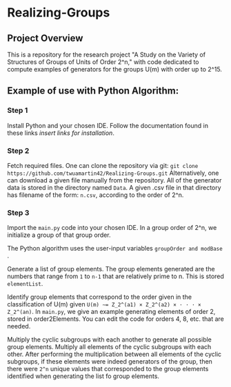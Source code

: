 # Realizing-Groups

## Project Overview
This is a repository for the research project "A Study on the Variety of Structures of Groups of Units of Order 2^n," 
with code dedicated to compute examples of generators for the groups U(m) with order up to 2^15.

## Example of use with Python Algorithm:
### Step 1
Install Python and your chosen IDE. Follow the documentation found in these links *insert links for installation*. 
### Step 2
Fetch required files. One can clone the repository via git:
`git clone https://github.com/twuamartin42/Realizing-Groups.git`
Alternatively, one can download a given file manually from the repository. 
All of the generator data is stored in the directory named `Data`.
A given .csv file in that directory has filename of the form:
`n.csv`, according to the order of 2^n. 
### Step 3
Import the `main.py` code into your chosen IDE. In a group order of 2^n, we initialize a group of that group order.

The Python algorithm uses the user-input variables `groupOrder and modBase `.

Generate a list of group elements.
The group elements generated are the numbers that range from `1` to `n-1` that are relatively prime to n.
This is stored `elementList`.

Identify group elements that correspond to the order given in the classification of U(m) given `U(m) ∼= Z_2^(a1) × Z_2^(a2) × · · · × Z_2^(an)`. 
In `main.py`, we give an example generating elements of order 2, stored in order2Elements. You can edit the code for orders 4, 8, etc. that are needed. 

Multiply the cyclic subgroups with each another to generate all possible group elements. 
Multiply all elements of the cyclic subgroups with each other. After performing the multiplication between all elements of the cyclic subgroups,
if these elements were indeed generators of the group, then there were `2^n` unique values that corresponded to the
group elements identified when generating the list fo group elements.
